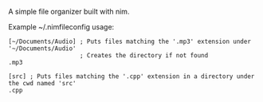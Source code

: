 A simple file organizer built with nim.

Example ~/.nimfileconfig usage:

```
[~/Documents/Audio] ; Puts files matching the '.mp3' extension under '~/Documents/Audio'
                    ; Creates the directory if not found
.mp3

[src] ; Puts files matching the '.cpp' extension in a directory under the cwd named 'src'
.cpp
```
